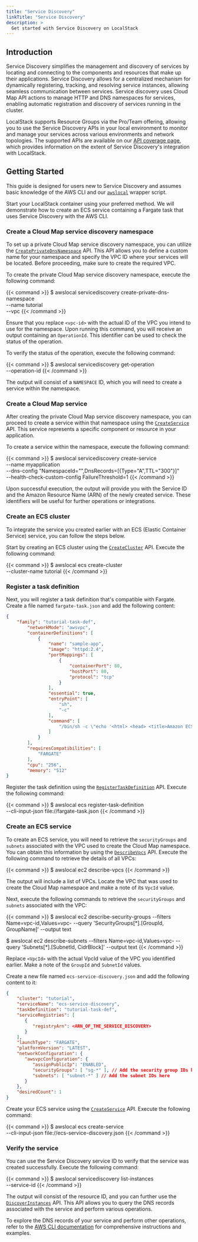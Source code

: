 ```yaml
---
title: "Service Discovery"
linkTitle: "Service Discovery"
description: >
  Get started with Service Discovery on LocalStack
---
```


## Introduction

Service Discovery simplifies the management and discovery of services by locating and connecting to the components and resources that make up their applications. Service Discovery allows for a centralized mechanism for dynamically registering, tracking, and resolving service instances, allowing seamless communication between services. Service discovery uses Cloud Map API actions to manage HTTP and DNS namespaces for services, enabling automatic registration and discovery of services running in the cluster. 

LocalStack supports Resource Groups via the Pro/Team offering, allowing you to use the Service Discovery APIs in your local environment to monitor and manage your services across various environments and network topologies. The supported APIs are available on our [API coverage page](https://docs.localstack.cloud/references/coverage/coverage_servicediscovery/), which provides information on the extent of Service Discovery's integration with LocalStack.

## Getting Started

This guide is designed for users new to Service Discovery and assumes basic knowledge of the AWS CLI and our [`awslocal`](https://github.com/localstack/awscli-local) wrapper script.

Start your LocalStack container using your preferred method. We will demonstrate how to create an ECS service containing a Fargate task that uses Service Discovery with the AWS CLI.

### Create a Cloud Map service discovery namespace

To set up a private Cloud Map service discovery namespace, you can utilize the [`CreatePrivateDnsNamespace`](https://docs.aws.amazon.com/cloud-map/latest/api/API_CreatePrivateDnsNamespace.html) API. This API allows you to define a custom name for your namespace and specify the VPC ID where your services will be located. Before proceeding, make sure to create the required VPC.

To create the private Cloud Map service discovery namespace, execute the following command:

{{< command >}}
$ awslocal servicediscovery create-private-dns-namespace \
      --name tutorial \
      --vpc <vpc-id>
{{< /command >}}

Ensure that you replace `<vpc-id>` with the actual ID of the VPC you intend to use for the namespace. Upon running this command, you will receive an output containing an `OperationId`. This identifier can be used to check the status of the operation.

To verify the status of the operation, execute the following command:

{{< command >}}
$ awslocal servicediscovery get-operation \
      --operation-id <operation-id>
{{< /command >}}

The output will consist of a `NAMESPACE` ID, which you will need to create a service within the namespace.

### Create a Cloud Map service

After creating the private Cloud Map service discovery namespace, you can proceed to create a service within that namespace using the [`CreateService`](https://docs.aws.amazon.com/cloud-map/latest/api/API_CreateService.html) API. This service represents a specific component or resource in your application.

To create a service within the namespace, execute the following command:

{{< command >}}
$ awslocal servicediscovery create-service \
      --name myapplication \
      --dns-config "NamespaceId="<Namespace-ID>",DnsRecords=[{Type="A",TTL="300"}]" \
      --health-check-custom-config FailureThreshold=1
{{< /command >}}

Upon successful execution, the output will provide you with the Service ID and the Amazon Resource Name (ARN) of the newly created service. These identifiers will be useful for further operations or integrations.

### Create an ECS cluster

To integrate the service you created earlier with an ECS (Elastic Container Service) service, you can follow the steps below.

Start by creating an ECS cluster using the [`CreateCluster`](https://docs.aws.amazon.com/AmazonECS/latest/APIReference/API_CreateCluster.html) API. Execute the following command:

{{< command >}}
$ awslocal ecs create-cluster \
      --cluster-name tutorial
{{< /command >}}

### Register a task definition

Next, you will register a task definition that's compatible with Fargate. Create a file named `fargate-task.json` and add the following content:

```json
{
    "family": "tutorial-task-def",
        "networkMode": "awsvpc",
        "containerDefinitions": [
            {
                "name": "sample-app",
                "image": "httpd:2.4",
                "portMappings": [
                    {
                        "containerPort": 80,
                        "hostPort": 80,
                        "protocol": "tcp"
                    }
                ],
                "essential": true,
                "entryPoint": [
                    "sh",
                    "-c"
                ],
                "command": [
                    "/bin/sh -c \"echo '<html> <head> <title>Amazon ECS Sample App</title> <style>body {margin-top: 40px; background-color: #333;} </style> </head><body> <div style=color:white;text-align:center> <h1>Amazon ECS Sample App</h1> <h2>Congratulations!</h2> <p>Your application is now running on a container in Amazon ECS.</p> </div></body></html>' >  /usr/local/apache2/htdocs/index.html && httpd-foreground\""
                ]
            }
        ],
        "requiresCompatibilities": [
            "FARGATE"
        ],
        "cpu": "256",
        "memory": "512"
}
```

Register the task definition using the [`RegisterTaskDefinition`](https://docs.aws.amazon.com/AmazonECS/latest/APIReference/API_RegisterTaskDefinition.html) API. Execute the following command:

{{< command >}}
$ awslocal ecs register-task-definition \
      --cli-input-json file://fargate-task.json
{{< /command >}}

### Create an ECS service

To create an ECS service, you will need to retrieve the `securityGroups` and `subnets` associated with the VPC used to create the Cloud Map namespace. You can obtain this information by using the [`DescribeVpcs`](https://docs.aws.amazon.com/vpc/latest/APIReference/API_DescribeVpcs.html) API. Execute the following command to retrieve the details of all VPCs:

{{< command >}}
$ awslocal ec2 describe-vpcs
{{< /command >}}

The output will include a list of VPCs. Locate the VPC that was used to create the Cloud Map namespace and make a note of its `VpcId` value.

Next, execute the following commands to retrieve the `securityGroups` and `subnets` associated with the VPC:

{{< command >}}
$ awslocal ec2 describe-security-groups --filters Name=vpc-id,Values=vpc-<ID> --query 'SecurityGroups[*].[GroupId, GroupName]' --output text

$ awslocal ec2 describe-subnets --filters Name=vpc-id,Values=vpc-<ID> --query 'Subnets[*].[SubnetId, CidrBlock]' --output text
{{< /command >}}

Replace `<VpcId>` with the actual VpcId value of the VPC you identified earlier. Make a note of the `GroupId` and `SubnetId` values.

Create a new file named `ecs-service-discovery.json` and add the following content to it:

```json
{
    "cluster": "tutorial",
    "serviceName": "ecs-service-discovery",
    "taskDefinition": "tutorial-task-def",
    "serviceRegistries": [
       {
          "registryArn": <ARN_OF_THE_SERVICE_DISCOVERY>
       }
    ],
    "launchType": "FARGATE",
    "platformVersion": "LATEST",
    "networkConfiguration": {
       "awsvpcConfiguration": {
          "assignPublicIp": "ENABLED",
          "securityGroups": [ "sg-*" ], // Add the security group IDs here
          "subnets": [ "subnet-*" ] // Add the subnet IDs here
       }
    },
    "desiredCount": 1
}
```

Create your ECS service using the [`CreateService`](https://docs.aws.amazon.com/AmazonECS/latest/APIReference/API_CreateService.html) API. Execute the following command:

{{< command >}}
$ awslocal ecs create-service \
      --cli-input-json file://ecs-service-discovery.json
{{< /command >}}

### Verify the service

You can use the Service Discovery service ID to verify that the service was created successfully. Execute the following command:

{{< command >}}
$ awslocal servicediscovery list-instances \
       --service-id <service-id>
{{< /command >}}

The output will consist of the resource ID, and you can further use the [`DiscoverInstances`](https://docs.aws.amazon.com/cloud-map/latest/api/API_DiscoverInstances.html) API. This API allows you to query the DNS records associated with the service and perform various operations.

To explore the DNS records of your service and perform other operations, refer to the [AWS CLI documentation](https://docs.aws.amazon.com/cli/latest/reference/servicediscovery/index.html) for comprehensive instructions and examples.

